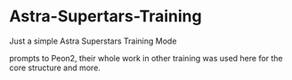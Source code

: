 # Astra-Supertars-Training
Just a simple Astra Superstars Training Mode

prompts to Peon2, their whole work in other training was used here for the core structure and more.
